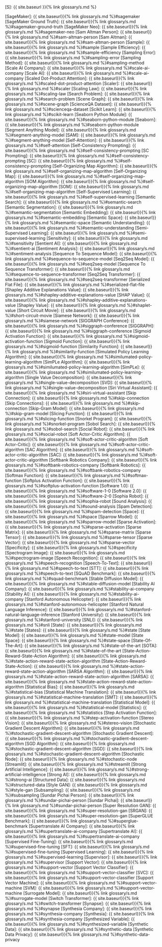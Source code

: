 [S]: {{ site.baseurl }}{% link glossary/s.md %}

[SageMaker]: {{ site.baseurl}}{% link glossary/s.md %}#sagemaker
[SageMaker Ground Truth]: {{ site.baseurl}}{% link glossary/s.md %}#sagemaker-ground-truth
[SageMaker Neo]: {{ site.baseurl}}{% link glossary/s.md %}#sagemaker-neo
[Sam Altman Person]: {{ site.baseurl}}{% link glossary/s.md %}#sam-altman-person
[Sam Altman]: {{ site.baseurl}}{% link glossary/s.md %}#sam-altman-person
[Sample]: {{ site.baseurl}}{% link glossary/s.md %}#sample
[Sample Efficiency]: {{ site.baseurl}}{% link glossary/s.md %}#sample-efficiency
[Sampling Error]: {{ site.baseurl}}{% link glossary/s.md %}#sampling-error
[Sampling Method]: {{ site.baseurl}}{% link glossary/s.md %}#sampling-method
[Scale AI Company]: {{ site.baseurl}}{% link glossary/s.md %}#scale-ai-company
[Scale AI]: {{ site.baseurl}}{% link glossary/s.md %}#scale-ai-company
[Scaled Dot-Product Attention]: {{ site.baseurl}}{% link glossary/s.md %}#scaled-dot-product-attention
[Scaler]: {{ site.baseurl}}{% link glossary/s.md %}#scaler
[Scaling Law]: {{ site.baseurl}}{% link glossary/s.md %}#scaling-law
[Search Problem]: {{ site.baseurl}}{% link glossary/s.md %}#search-problem
[Scene Graph]: {{ site.baseurl}}{% link glossary/s.md %}#scene-graph
[ScienceQA Dataset]: {{ site.baseurl}}{% link glossary/s.md %}#scienceqa-dataset
[Scikit Learn]: {{ site.baseurl}}{% link glossary/s.md %}#scikit-learn
[Seaborn Python Module]: {{ site.baseurl}}{% link glossary/s.md %}#seaborn-python-module
[Seaborn]: {{ site.baseurl}}{% link glossary/s.md %}#seaborn-python-module
[Segment Anything Model]: {{ site.baseurl}}{% link glossary/s.md %}#segment-anything-model
[SAM]: {{ site.baseurl}}{% link glossary/s.md %}#segment-anything-model
[Self-Attention]: {{ site.baseurl}}{% link glossary/s.md %}#self-attention
[Self-Consistency Prompting]: {{ site.baseurl}}{% link glossary/s.md %}#self-consistency-prompting
[SC Prompting]: {{ site.baseurl}}{% link glossary/s.md %}#self-consistency-prompting
[SC]: {{ site.baseurl}}{% link glossary/s.md %}#self-consistency-prompting
[Self-Organizing Map Algorithm]: {{ site.baseurl}}{% link glossary/s.md %}#self-organizing-map-algorithm
[Self-Organizing Map]: {{ site.baseurl}}{% link glossary/s.md %}#self-organizing-map-algorithm
[SOM Algorithm]: {{ site.baseurl}}{% link glossary/s.md %}#self-organizing-map-algorithm
[SOM]: {{ site.baseurl}}{% link glossary/s.md %}#self-organizing-map-algorithm
[Self-Supervised Learning]: {{ site.baseurl}}{% link glossary/s.md %}#self-supervised-learning
[Semantic Search]: {{ site.baseurl}}{% link glossary/s.md %}#semantic-search
[Semantic Segmentation]: {{ site.baseurl}}{% link glossary/s.md %}#semantic-segmentation
[Semantic Embedding]: {{ site.baseurl}}{% link glossary/s.md %}#semantic-embedding
[Semantic Space]: {{ site.baseurl}}{% link glossary/s.md %}#semantic-space
[Semantic Understanding]: {{ site.baseurl}}{% link glossary/s.md %}#semantic-understanding
[Semi-Supervised Learning]: {{ site.baseurl}}{% link glossary/s.md %}#semi-supervised-learning
[Sensitivity]: {{ site.baseurl}}{% link glossary/s.md %}#sensitivity
[Sentient AI]: {{ site.baseurl}}{% link glossary/s.md %}#sentient-ai
[Sentiment Analysis]: {{ site.baseurl}}{% link glossary/s.md %}#sentiment-analysis
[Sequence To Sequence Model]: {{ site.baseurl}}{% link glossary/s.md %}#sequence-to-sequence-model
[Seq2Seq Model]: {{ site.baseurl}}{% link glossary/s.md %}#seq2seq-model
[Sequence To Sequence Transformer]: {{ site.baseurl}}{% link glossary/s.md %}#sequence-to-sequence-transformer
[Seq2Seq Transformer]: {{ site.baseurl}}{% link glossary/s.md %}#seq2seq-transformer
[Serialized Flat File]: {{ site.baseurl}}{% link glossary/s.md %}#serialized-flat-file
[Shapley Additive Explanations Value]: {{ site.baseurl}}{% link glossary/s.md %}#shapley-additive-explanations-value
[SHAP Value]: {{ site.baseurl}}{% link glossary/s.md %}#shapley-additive-explanations-value
[Shapley Value]: {{ site.baseurl}}{% link glossary/s.md %}#shaplet-value
[Short Circuit Movie]: {{ site.baseurl}}{% link glossary/s.md %}#short-circuit-movie
[Siamese Network]: {{ site.baseurl}}{% link glossary/s.md %}#siamese-network
[SIGGRAPH Conference]: {{ site.baseurl}}{% link glossary/s.md %}#siggraph-conference
[SIGGRAPH]: {{ site.baseurl}}{% link glossary/s.md %}#siggraph-conference
[Sigmoid Activation Function]: {{ site.baseurl}}{% link glossary/s.md %}#sigmoid-activation-function
[Sigmoid Function]: {{ site.baseurl}}{% link glossary/s.md %}#sigmoid-function
[Similarity Function]: {{ site.baseurl}}{% link glossary/s.md %}#similarity-function
[Simulated Policy Learning Algorithm]: {{ site.baseurl}}{% link glossary/s.md %}#similumated-policy-learning-algorithm
[SimPLe Algorithm]: {{ site.baseurl}}{% link glossary/s.md %}#similumated-policy-learning-algorithm
[SimPLe]: {{ site.baseurl}}{% link glossary/s.md %}#similumated-policy-learning-algorithm
[Single Value Decomposition]: {{ site.baseurl}}{% link glossary/s.md %}#single-value-decomposition
[SVD]: {{ site.baseurl}}{% link glossary/s.md %}#single-value-decomposition
[Siri Virtual Assistant]: {{ site.baseurl}}{% link glossary/s.md %}#siri-virtual-assistant
[Skip Connection]: {{ site.baseurl}}{% link glossary/s.md %}#skip-connection
[Skip Connections]: {{ site.baseurl}}{% link glossary/s.md %}#skip-connection
[Skip-Gram Model]: {{ site.baseurl}}{% link glossary/s.md %}#skip-gram-model
[Slicing Function]: {{ site.baseurl}}{% link glossary/s.md %}#slicing-function
[Snorkel Program]: {{ site.baseurl}}{% link glossary/s.md %}#snorkel-program
[Sobol Search]: {{ site.baseurl}}{% link glossary/s.md %}#sobol-search
[Social Robot]: {{ site.baseurl}}{% link glossary/s.md %}#social-robot
[Soft Actor-Critic Algorithm]: {{ site.baseurl}}{% link glossary/s.md %}#soft-actor-critic-algorithm
[Soft Actor-Critic]: {{ site.baseurl}}{% link glossary/s.md %}#soft-actor-critic-algorithm
[SAC Algorithm]: {{ site.baseurl}}{% link glossary/s.md %}#soft-actor-critic-algorithm
[SAC]: {{ site.baseurl}}{% link glossary/s.md %}#soft-actor-critic-algorithm
[Softbank Robotics Company]: {{ site.baseurl}}{% link glossary/s.md %}#softbank-robotics-company
[Softbank Robotics]: {{ site.baseurl}}{% link glossary/s.md %}#softbank-robotics-company
[Softmax Function]: {{ site.baseurl}}{% link glossary/s.md %}#softmax-function
[Softplus Activation Function]: {{ site.baseurl}}{% link glossary/s.md %}#softplus-activation-function
[Software 1.0]: {{ site.baseurl}}{% link glossary/s.md %}#software-1-0
[Software 2.0]: {{ site.baseurl}}{% link glossary/s.md %}#software-2-0
[Sophia Robot]: {{ site.baseurl}}{% link glossary/s.md %}#sophia-robot
[Sound Analysis]: {{ site.baseurl}}{% link glossary/s.md %}#sound-analysis
[Spam Detection]: {{ site.baseurl}}{% link glossary/s.md %}#spam-detection
[Space]: {{ site.baseurl}}{% link glossary/s.md %}#space
[Sparrow Model]: {{ site.baseurl}}{% link glossary/s.md %}#sparrow-model
[Sparse Activation]: {{ site.baseurl}}{% link glossary/s.md %}#sparse-activation
[Sparse Matrix]: {{ site.baseurl}}{% link glossary/s.md %}#sparse-matrix
[Sparse Tensor]: {{ site.baseurl}}{% link glossary/s.md %}#sparse-tensor
[Sparse Vector]: {{ site.baseurl}}{% link glossary/s.md %}#sparse-vector
[Specificity]: {{ site.baseurl}}{% link glossary/s.md %}#specificity
[Spectrogram Image]: {{ site.baseurl}}{% link glossary/s.md %}#spectrogram-image
[Speech Recognition]: {{ site.baseurl}}{% link glossary/s.md %}#speech-recognition
[Speech-To-Text]: {{ site.baseurl}}{% link glossary/s.md %}#speech-to-text
[STT]: {{ site.baseurl}}{% link glossary/s.md %}#speech-to-text
[SQuAD Benchmark]: {{ site.baseurl}}{% link glossary/s.md %}#squad-benchmark
[Stable Diffusion Model]: {{ site.baseurl}}{% link glossary/s.md %}#stable-diffusion-model
[Stability AI Company]: {{ site.baseurl}}{% link glossary/s.md %}#stability-ai-company
[Stability AI]: {{ site.baseurl}}{% link glossary/s.md %}#stability-ai-company
[Stanford Autonomous Helicopter]: {{ site.baseurl}}{% link glossary/s.md %}#stanford-autonomous-helicopter
[Stanford Natural Language Inference]: {{ site.baseurl}}{% link glossary/s.md %}#stanford-natural-language-inference
[Stanford University]: {{ site.baseurl}}{% link glossary/s.md %}#stanford-university
[SNLI]: {{ site.baseurl}}{% link glossary/s.md %}#snli
[State]: {{ site.baseurl}}{% link glossary/s.md %}#state
[States]: {{ site.baseurl}}{% link glossary/s.md %}#state
[State Model]: {{ site.baseurl}}{% link glossary/s.md %}#state-model
[State Space]: {{ site.baseurl}}{% link glossary/s.md %}#state-space
[State-Of-The-Art]: {{ site.baseurl}}{% link glossary/s.md %}#state-of-the-art
[SOTA]: {{ site.baseurl}}{% link glossary/s.md %}#state-of-the-art
[State-Action-Reward-State-Action Algorithm]: {{ site.baseurl}}{% link glossary/s.md %}#state-action-reward-state-action-algorithm
[State-Action-Reward-State-Action]: {{ site.baseurl}}{% link glossary/s.md %}#state-action-reward-state-action-algorithm
[SARSA Algorithm]: {{ site.baseurl}}{% link glossary/s.md %}#state-action-reward-state-action-algorithm
[SARSA]: {{ site.baseurl}}{% link glossary/s.md %}#state-action-reward-state-action-algorithm
[Statistical Bias]: {{ site.baseurl}}{% link glossary/s.md %}#statistical-bias
[Statistical Machine Translation]: {{ site.baseurl}}{% link glossary/s.md %}#statistical-machine-translation
[SMT]: {{ site.baseurl}}{% link glossary/s.md %}#statistical-machine-translation
[Statistical Model]: {{ site.baseurl}}{% link glossary/s.md %}#statistical-model
[Statistics]: {{ site.baseurl}}{% link glossary/s.md %}#statistics
[Step Activation Function]: {{ site.baseurl}}{% link glossary/s.md %}#step-activation-function
[Stereo Vision]: {{ site.baseurl}}{% link glossary/s.md %}#stereo-vision
[Stochastic Gradient Descent Algorithm]: {{ site.baseurl}}{% link glossary/s.md %}#stochastic-gradient-descent-algorithm
[Stochastic Gradient Descent]: {{ site.baseurl}}{% link glossary/s.md %}#stochastic-gradient-descent-algorithm
[SGD Algorithm]: {{ site.baseurl}}{% link glossary/s.md %}#stochastic-gradient-descent-algorithm
[SGD]: {{ site.baseurl}}{% link glossary/s.md %}#stochastic-gradient-descent-algorithm
[Stochastic Node]: {{ site.baseurl}}{% link glossary/s.md %}#stochastic-node
[Streamlit]: {{ site.baseurl}}{% link glossary/s.md %}#streamlit
[Strong Artificial Intelligence]: {{ site.baseurl}}{% link glossary/s.md %}#strong-artificial-intelligence
[Strong AI]: {{ site.baseurl}}{% link glossary/s.md %}#strong-ai
[Structured Data]: {{ site.baseurl}}{% link glossary/s.md %}#structured-data
[Style GAN]: {{ site.baseurl}}{% link glossary/s.md %}#style-gan
[Subsampling]: {{ site.baseurl}}{% link glossary/s.md %}#subsampling
[Sundar Pichai Person]: {{ site.baseurl}}{% link glossary/s.md %}#sundar-pichai-person
[Sundar Pichai]: {{ site.baseurl}}{% link glossary/s.md %}#sundar-pichai-person
[Super Resolution GAN]: {{ site.baseurl}}{% link glossary/s.md %}#super-resolution-gan
[SRGAN]: {{ site.baseurl}}{% link glossary/s.md %}#super-resolution-gan
[SuperGLUE Benchmark]: {{ site.baseurl}}{% link glossary/s.md %}#superglue-benchmark
[Supertranslate AI Company]: {{ site.baseurl}}{% link glossary/s.md %}#supertranslate-ai-company
[Supertranslate AI]: {{ site.baseurl}}{% link glossary/s.md %}#supertranslate-ai-company
[Supervised Fine-Tuning]: {{ site.baseurl}}{% link glossary/s.md %}#supervised-fine-tuning
[SFT]: {{ site.baseurl}}{% link glossary/s.md %}#supervised-fine-tuning
[Supervised Learning]: {{ site.baseurl}}{% link glossary/s.md %}#supervised-learning
[Supervisor]: {{ site.baseurl}}{% link glossary/s.md %}#supervisor
[Support Vector]: {{ site.baseurl}}{% link glossary/s.md %}#support-vector
[Support Vector Classifier]: {{ site.baseurl}}{% link glossary/s.md %}#support-vector-classifier
[SVC]: {{ site.baseurl}}{% link glossary/s.md %}#support-vector-classifier
[Support Vector Machine]: {{ site.baseurl}}{% link glossary/s.md %}#support-vector-machine
[SVM]: {{ site.baseurl}}{% link glossary/s.md %}#support-vector-machine
[Surrogate Model]: {{ site.baseurl}}{% link glossary/s.md %}#surrogate-model
[Switch Transformer]: {{ site.baseurl}}{% link glossary/s.md %}#switch-transformer
[Synapse]: {{ site.baseurl}}{% link glossary/s.md %}#synapse
[Synthesia Company]: {{ site.baseurl}}{% link glossary/s.md %}#synthesia-company
[Synthesia]: {{ site.baseurl}}{% link glossary/s.md %}#synthesia-company
[Synthesized Variable]: {{ site.baseurl}}{% link glossary/s.md %}#synthesized-variable
[Synthetic Data]: {{ site.baseurl}}{% link glossary/s.md %}#synthetic-data
[Synthetic Data Privacy]: {{ site.baseurl}}{% link glossary/s.md %}#synthetic-data-privacy
